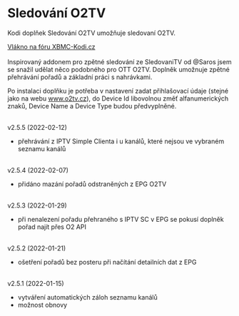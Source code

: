 <h1>Sledování O2TV</h1>
<p>
Kodi doplňek Sledování O2TV umožňuje sledovaní O2TV.
<p>
<a href="https://www.xbmc-kodi.cz/prispevek-zpetne-sledovani-o2tv-ott">Vlákno na fóru XBMC-Kodi.cz</a><br><br>
Inspirovaný addonem pro zpětné sledování ze SledovaniTV od @Saros  jsem se snažil udělat něco podobného pro OTT O2TV. Doplněk umožnuje zpětné přehrávání pořadů a základní práci s nahrávkami.

Po instalaci doplňku je potřeba v nastavení zadat přihlašovací údaje (stejné jako na webu www.o2tv.cz), do Device Id libovolnou změť alfanumerických znaků, Device Name a Device Type budou předvyplněné.<br><br>

v2.5.5 (2022-02-12)<br>
- přehrávání z IPTV Simple Clienta i u kanálů, které nejsou ve vybraném seznamu kanálů<br><br>

v2.5.4 (2022-02-07)<br>
- přidáno mazání pořadů odstraněných z EPG O2TV<br><br>

v2.5.3 (2022-01-29)<br>
- při nenalezení pořadu přehraného s IPTV SC v EPG se pokusí doplněk pořad najít přes O2 API<br><br>

v2.5.2 (2022-01-21)<br>
- ošetření pořadů bez posteru při načítání detailních dat z EPG<br><br>

v2.5.1 (2022-01-15)<br>
- vytváření automatických záloh seznamu kanálů<br>
- možnost obnovy<br><br>
</p>
